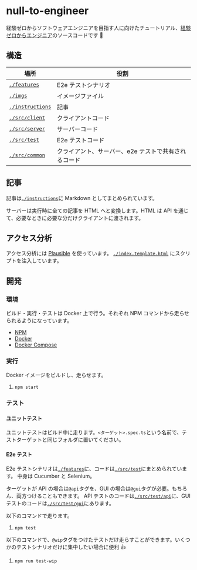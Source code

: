 # null-to-engineer

経験ゼロからソフトウェアエンジニアを目指す人に向けたチュートリアル、[経験ゼロからエンジニア](https://web.null-to.engineer)のソースコードです 🎉

## 構造

| 場所                               | 役割                                                 |
| ---------------------------------- | ---------------------------------------------------- |
| [`./features`](./features)         | E2e テストシナリオ                                   |
| [`./imgs`](./imgs)                 | イメージファイル                                     |
| [`./instructions`](./instructions) | 記事                                                 |
| [`./src/client`](./src/client)     | クライアントコード                                   |
| [`./src/server`](./src/server)     | サーバーコード                                       |
| [`./src/test`](./src/test)         | E2e テストコード                                     |
| [`./src/common`](./src/common)     | クライアント、サーバー、e2e テストで共有されるコード |

## 記事

記事は[`./instructions`](./instructions)に Markdown としてまとめられています。

サーバーは実行時に全ての記事を HTML へと変換します。HTML は API を通じて、必要なときに必要な分だけクライアントに渡されます。

## アクセス分析

アクセス分析には [Plausible](https://plausible.io) を使っています。
[`./index.template.html`](./index.template.html) にスクリプトを注入しています。

## 開発

### 環境

ビルド・実行・テストは Docker 上で行う。それぞれ NPM コマンドから走らせられるようになっています。

- [NPM](https://nodejs.org/en/)
- [Docker](https://docs.docker.com/get-docker/)
- [Docker Compose](https://docs.docker.com/compose/install/)

### 実行

Docker イメージをビルドし、走らせます。

1. `npm start`

### テスト

#### ユニットテスト

ユニットテストはビルド中に走ります。`<ターゲット>.spec.ts`という名前で、テストターゲットと同じフォルダに置いてください。

#### E2e テスト

E2e テストシナリオは[`./features`](./features)に、コードは[`./src/test`](./src/test)にまとめられています。
中身は Cucumber と Selenium。

ターゲットが API の場合は`@api`タグを、GUI の場合は`@gui`タグが必要。もちろん、両方つけることもできます。
API テストのコードは[`./src/test/api`](./src/test/api)に、GUI テストのコードは[`./src/test/gui`](./src/test/gui)にあります。

以下のコマンドで走ります。

1. `npm test`

以下のコマンドで、`@wip`タグをつけたテストだけ走らすことができます。いくつかのテストシナリオだけに集中したい場合に便利 👍

1. `npm run test-wip`

